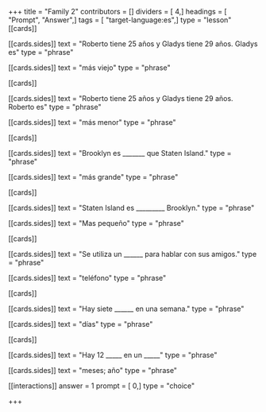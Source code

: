 +++
title = "Family 2"
contributors = []
dividers = [ 4,]
headings = [ "Prompt", "Answer",]
tags = [ "target-language:es",]
type = "lesson"
[[cards]]

[[cards.sides]]
text = "Roberto tiene 25 años y Gladys tiene 29 años. Gladys es"
type = "phrase"

[[cards.sides]]
text = "más viejo"
type = "phrase"

[[cards]]

[[cards.sides]]
text = "Roberto tiene 25 años y Gladys tiene 29 años. Roberto es"
type = "phrase"

[[cards.sides]]
text = "más menor"
type = "phrase"

[[cards]]

[[cards.sides]]
text = "Brooklyn es  _______ que Staten Island."
type = "phrase"

[[cards.sides]]
text = "más grande"
type = "phrase"

[[cards]]

[[cards.sides]]
text = "Staten Island es _________ Brooklyn."
type = "phrase"

[[cards.sides]]
text = "Mas pequeño"
type = "phrase"

[[cards]]

[[cards.sides]]
text = "Se utiliza un ______ para hablar con sus amigos."
type = "phrase"

[[cards.sides]]
text = "teléfono"
type = "phrase"

[[cards]]

[[cards.sides]]
text = "Hay siete ______ en una semana."
type = "phrase"

[[cards.sides]]
text = "días"
type = "phrase"

[[cards]]

[[cards.sides]]
text = "Hay 12 _____ en un _____"
type = "phrase"

[[cards.sides]]
text = "meses; año"
type = "phrase"

[[interactions]]
answer = 1
prompt = [ 0,]
type = "choice"

+++
